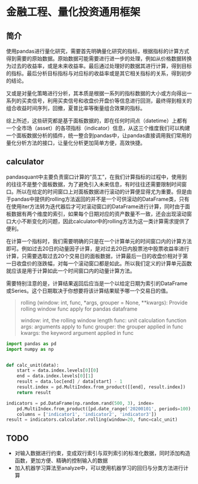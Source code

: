# 金融工程、量化投资通用框架

## 简介

使用pandas进行量化研究，需要首先明确量化研究的指标，根据指标的计算方式得到需要的原始数据。原始数据可能需要进行进一步的处理，例如从价格数据转换为过去的收益率，或是未来收益率。最后通过处理好的数据其进行计算，得到目标的指标。最后分析目标指标与对应标的收益率或是其它相关指标的关系，得到初步的结论。

又或是对量化策略进行分析，其本质是根据一系列的指标数据的大小或方向得出一系列的买卖信号，利用买卖信号和收盘价开盘价等信息进行回测，最终得到相关的组合收益时间序列，回撤，夏普比率等衡量组合效果的指标。

综上所述，这些研究都是基于面板数据的，即在任何时间点（datetime）上都有一个全市场（asset）的各项指标（indicator）信息，从这三个维度我们可以构建一个面板数据分析的插件，统一整合到pandas中，让pandas直接调用我们常用的量化分析方法的接口，让量化分析更加简单方便，高效快捷。

## calculator

pandasquant中主要负责窗口计算的“员工”，在我们计算指标的过程中，使用到的往往不是整个面板数据，为了避免引入未来信息，有时往往还需要限制时间窗口。所以在给定的时间窗口上对面板数据进行滚动的计算便显得尤为重要。但是由于pandas中提供的rolling方法返回的并不是一个可供滚动的DataFrame类，只有在使用iter方法转为迭代器后才可对滚动窗口的DataFrame进行计算，同时由于面板数据有两个维度的索引，如果每个日期对应的资产数量不一致，还会出现滚动窗口大小不断变化的问题，因此calculator中的rolling方法为这一类计算需求提供了便利。

在计算一个指标时，我们需要明确的只是在一个计算单元的时间窗口内的计算方法即可。例如过去20日的动量因子计算，是对过去20日内股票池中股票收益率进行计算，只需要选取过去20个交易日的面板数据，计算最后一日的收盘价相对于第一日收盘价的涨跌幅，对每一个滚动窗口都是如此。所以我们定义的计算单元函数就应该是用于计算如此一个时间窗口内的动量计算方法。

需要特别注意的是，计算结果返回后应当是一个以给定日期为索引的DataFrame或Series。这个日期取决于你想要将该计算结果赋予哪一个交易日的值。

> rolling (window: int, func, *args, grouper = None, **kwargs):
>   Provide rolling window func apply for pandas dataframe
>
>   window: int, the rolling window length
>   func: unit calculation function
>   args: arguments apply to func
>   grouper: the grouper applied in func
>   kwargs: the keyword argument applied in func

```python
import pandas as pd
import numpy as np


def calc_unit(data):
    start = data.index.levels[0][0]
    end = data.index.levels[0][1]
    result = data.loc[end] / data[start] - 1
    result.index = pd.MultiIndex.from_product([[end], result.index])
    return result

indicators = pd.DataFrame(np.random.rand(500, 3), index=
    pd.MultiIndex.from_product([pd.date_range('20200101', periods=100), list('abcde')]),
    columns = ['indicator1', 'indicator2', 'indicator3'])
result = indicators.calculator.rolling(window=20, func=calc_unit)
```

## TODO

- 对输入数据进行约束，变成双行索引与双列索引的标准化数据，同时添加构造函数，更加方便、精确的控制输入的数据
- 加入机器学习算法至analyze中，可以使用机器学习的回归与分类方法进行计算
